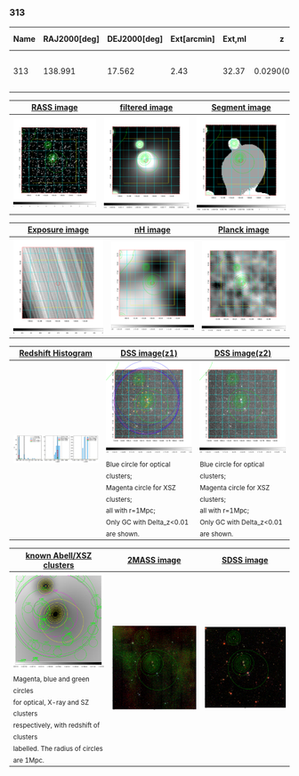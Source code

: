<div STYLE="page-break-after: always;"></div>

### 313

|Name|RAJ2000[deg]|DEJ2000[deg] |Ext[arcmin]| Ext,ml | z | z_src| C|GC(XSZ,Delta_z<0.01)| GC(OPT,Delta_z<0.01)|GC| R_sig[arcmin] | R500[arcmin] | R500[Mpc]| CRsig[c/s] | CR500[c/s] |L500[1E44 erg/s]|F500[1E-12 erg/s/cm^2]| M500[1E14 Msun]|Tx[keV]|Cnt_sig|Beta|Rc[arcmin]|Comment|Alias|
|---|---|---|---|---|---|------|---|--------|---------|----------|---|---|---|---|---|---|---|---|---|---|---|---|---|---|
|313| 138.991| 17.562| 2.43| 32.37| 0.0290(0.005)| z1, z_xsz| B| MCXC| N| C, F20, MCXC, N, W| 26.675| 17.871| 0.623| 0.409(0.060)| 0.388(0.057)| 0.128(0.018)| 6.626(0.923)| 0.71(0.05)| 1.75(0.08)| 134.8| 0.542(-0.029+0.045)| 6.772(-0.785+1.170)| -| k288|

|[RASS image](../image/313/313_img.pdf)|[filtered image](../image/313/313_fil.pdf)|[Segment image](../image/313/313_seg.pdf)|
|-------------------|--------------------|-------------------|
| <img src="../image/313/313_img.png" width="300">  | <img src="../image/313/313_fil.png" width="300">   | <img src="../image/313/313_seg.png" width="300">  |

|[Exposure image](../image/313/313_mex.pdf)| [nH image](../image/313/313_nh.pdf)| [Planck image](../image/313/313_p.pdf)|
|-------------------|--------------------|-------------------|
|<img src="../image/313/313_mex.png" width="300">   | <img src="../image/313/313_nh.png" width="300">    | <img src="../image/313/313_p.png" width="300"> |

|[Redshift Histogram](../image/313/313_zg.pdf) | [DSS image(z1)](../image/313/313_dss_z1.pdf)      |  [DSS image(z2)](../image/313/313_dss_z2.pdf)    |
|-------------------|--------------------|-------------------|
|<img src="../image/313/313_zg.png" width="300"> |<img src="../image/313/313_dss_z1.png" width="300"> <sub><br>Blue circle for optical clusters; <br>Magenta circle for XSZ clusters; <br>all with r=1Mpc; <br>Only GC with Delta_z<0.01 are shown. </sub>| <img src="../image/313/313_dss_z2.png" width="300"><sub><br>Blue circle for optical clusters; <br>Magenta circle for XSZ clusters; <br>all with r=1Mpc; <br>Only GC with Delta_z<0.01 are shown. </sub> |

|[known Abell/XSZ clusters](../image/313/313_gc.pdf) | [2MASS image](../image/313/313_2mass.pdf)      |[SDSS image](../image/313/313_sdss.pdf)   |
|-------------------|-------------------|-------------------|
|<img src=../image/313/313_gc.png width="300"> <br><sub>Magenta, blue and green circles <br>for optical, X-ray and SZ clusters <br>respectively, with redshift of clusters <br>labelled. The radius of circles <br>are 1Mpc.</sub>|<img src="../image/313/313_2mass.png" width="300">  | <img src="../image/313/313_sdss.png" width="300">  |





